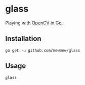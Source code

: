 # glass

Playing with [OpenCV in Go](https://github.com/hybridgroup/gocv).

## Installation

```
go get -u github.com/mewmew/glass
```

## Usage

```bash
glass
```
